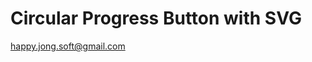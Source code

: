 Circular Progress Button with SVG
=========

[happy.jong.soft@gmail.com](mailto:happy.jong.soft@gmail.com)
